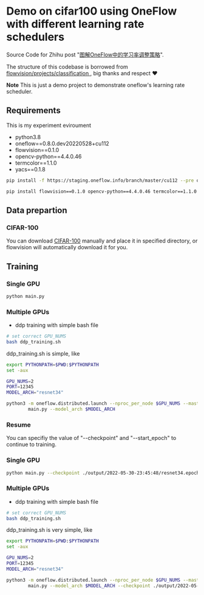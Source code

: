 # Demo on cifar100 using **OneFlow** with different learning rate schedulers

Source Code for Zhihu post "[图解OneFlow中的学习率调整策略](https://zhuanlan.zhihu.com/p/520719314?)".

The structure of this codebase is borrowed from [flowvision/projects/classification
](https://github.com/Oneflow-Inc/vision/tree/main/projects/classification), big thanks and respect :heart:

**Note** This is just a demo project to demonstrate oneflow's learning rate scheduler.

## Requirements

This is my experiment eviroument
- python3.8
- oneflow==0.8.0.dev20220528+cu112
- flowvision==0.1.0
- opencv-python==4.4.0.46
- termcolor==1.1.0
- yacs==0.1.8

```bash
pip install -f https://staging.oneflow.info/branch/master/cu112 --pre oneflow

pip install flowvision==0.1.0 opencv-python==4.4.0.46 termcolor==1.1.0 yacs==0.1.8

```



## Data prepartion

### CIFAR-100

You can download [CIFAR-100](https://www.cs.toronto.edu/~kriz/cifar-100-python.tar.gz) manually and place it in specified directory, or flowvision will automatically download it for you.

## Training

### Single GPU

```bash
python main.py
```

### Multiple GPUs

- ddp training with simple bash file
```bash
# set correct GPU_NUMS
bash ddp_training.sh
```

ddp_training.sh is simple, like
```bash
export PYTHONPATH=$PWD:$PYTHONPATH
set -aux

GPU_NUMS=2
PORT=12345
MODEL_ARCH="resnet34"

python3 -m oneflow.distributed.launch --nproc_per_node $GPU_NUMS --master_port $PORT  \
        main.py --model_arch $MODEL_ARCH 
```

### Resume

You can specifiy the value of "--checkpoint" and "--start_epoch" to continue to training.


### Single GPU

```bash
python main.py --checkpoint ./output/2022-05-30-23:45:48/resnet34.epoch-60.flow --start_epoch 61

```

### Multiple GPUs

- ddp training with simple bash file
```bash
# set correct GPU_NUMS
bash ddp_training.sh
```

ddp_training.sh is very simple, like

```bash
export PYTHONPATH=$PWD:$PYTHONPATH
set -aux

GPU_NUMS=2
PORT=12345
MODEL_ARCH="resnet34"

python3 -m oneflow.distributed.launch --nproc_per_node $GPU_NUMS --master_port $PORT  \
        main.py --model_arch $MODEL_ARCH --checkpoint ./output/2022-05-30-23:45:48/resnet34.epoch-60.flow --start_epoch 61

```

